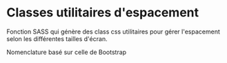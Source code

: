 # Classes utilitaires d'espacement

Fonction SASS qui génère des class css utilitaires pour gérer l'espacement selon les différentes tailles d'écran.

Nomenclature basé sur celle de Bootstrap
